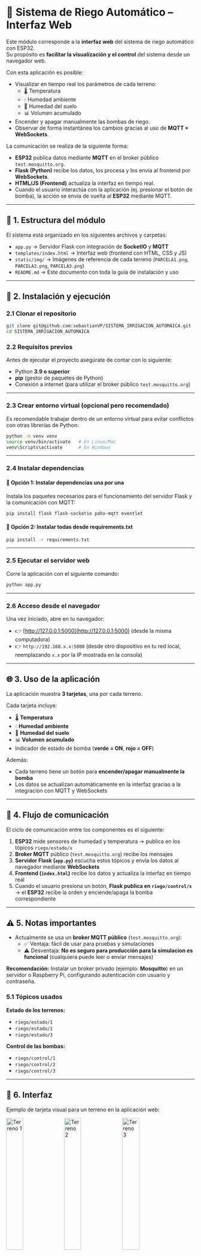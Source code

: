# 🌱 Sistema de Riego Automático – Interfaz Web

Este módulo corresponde a la **interfaz web** del sistema de riego automático con ESP32.  
Su propósito es **facilitar la visualización y el control** del sistema desde un navegador web.  

Con esta aplicación es posible:  
- Visualizar en tiempo real los parámetros de cada terreno:  
  - 🌡️ Temperatura  
  - 💧 Humedad ambiente  
  - 🌱 Humedad del suelo  
  - 📊 Volumen acumulado  
- Encender y apagar manualmente las bombas de riego.  
- Observar de forma instantánea los cambios gracias al uso de **MQTT + WebSockets**.  

La comunicación se realiza de la siguiente forma:  
- **ESP32** publica datos mediante **MQTT** en el broker público `test.mosquitto.org`.  
- **Flask (Python)** recibe los datos, los procesa y los envía al frontend por **WebSockets**.  
- **HTML/JS (Frontend)** actualiza la interfaz en tiempo real.  
- Cuando el usuario interactúa con la aplicación (ej. presionar el botón de bomba), la acción se envía de vuelta al **ESP32** mediante MQTT.  

---

## 📂 1. Estructura del módulo

El sistema está organizado en los siguientes archivos y carpetas:  

- `app.py` → Servidor Flask con integración de **SocketIO** y **MQTT**  
- `templates/index.html` → Interfaz web (frontend con HTML, CSS y JS)  
- `static/img/` → Imágenes de referencia de cada terreno (`PARCELA1.png`, `PARCELA2.png`, `PARCELA3.png`)  
- `README.md` → Este documento con toda la guía de instalación y uso  

---

## 🚀 2. Instalación y ejecución

### 2.1 Clonar el repositorio
```bash
git clone git@github.com:sebastianVP/SISTEMA_IRRIGACION_AUTOMAICA.git
cd SISTEMA_IRRIGACION_AUTOMAICA
```

### 2.2 Requisitos previos

Antes de ejecutar el proyecto asegúrate de contar con lo siguiente:  

- Python **3.9 o superior**  
- **pip** (gestor de paquetes de Python)  
- Conexión a internet (para utilizar el broker público `test.mosquitto.org`)  

---

### 2.3 Crear entorno virtual (opcional pero recomendado)

Es recomendable trabajar dentro de un entorno virtual para evitar conflictos con otras librerías de Python:  

```bash
python -m venv venv
source venv/bin/activate   # En Linux/Mac
venv\Scripts\activate      # En Windows
```

---

### 2.4 Instalar dependencias

#### 🔹 Opción 1: Instalar dependencias una por una

Instala los paquetes necesarios para el funcionamiento del servidor Flask y la comunicación con MQTT:  


```bash
pip install flask flask-socketio paho-mqtt eventlet
```
#### 🔹 Opción 2: Instalar todas desde requirements.txt
```bash
pip install -r requirements.txt
```

---

### 2.5 Ejecutar el servidor web

Corre la aplicación con el siguiente comando:  

```bash
python app.py
```

---

### 2.6 Acceso desde el navegador

Una vez iniciado, abre en tu navegador:  

- 👉 [http://127.0.0.1:5000](http://127.0.0.1:5000) (desde la misma computadora)  
- 👉 `http://192.168.x.x:5000` (desde otro dispositivo en tu red local, reemplazando `x.x` por la IP mostrada en la consola)  

---

## 🌐 3. Uso de la aplicación

La aplicación muestra **3 tarjetas**, una por cada terreno.  

Cada tarjeta incluye:  
- 🌡️ **Temperatura**  
- 💧 **Humedad ambiente**  
- 🌱 **Humedad del suelo**  
- 📊 **Volumen acumulado**  
- Indicador de estado de bomba (**verde = ON**, **rojo = OFF**)  

Además:  
- Cada terreno tiene un botón para **encender/apagar manualmente la bomba**  
- Los datos se actualizan automáticamente en la interfaz gracias a la integración con MQTT y WebSockets  

---

## 🔄 4. Flujo de comunicación

El ciclo de comunicación entre los componentes es el siguiente:  

1. **ESP32** mide sensores de humedad y temperatura → publica en los tópicos `riego/estado/x`  
2. **Broker MQTT** público (`test.mosquitto.org`) recibe los mensajes  
3. **Servidor Flask (`app.py`)** escucha estos tópicos y envía los datos al navegador mediante **WebSockets**  
4. **Frontend (`index.html`)** recibe los datos y actualiza la interfaz en tiempo real  
5. Cuando el usuario presiona un botón, **Flask publica en `riego/control/x`** → el **ESP32** recibe la orden y enciende/apaga la bomba correspondiente  

---

## ⚠️ 5. Notas importantes

- Actualmente se usa un **broker MQTT público** (`test.mosquitto.org`):  
  - ✅ Ventaja: fácil de usar para pruebas y simulaciones  
  - ⚠️ Desventaja: **No es seguro para producción para la simulacion es funcional** (cualquiera puede leer o enviar mensajes)  

**Recomendación:** Instalar un broker privado (ejemplo: **Mosquitto**) en un servidor o Raspberry Pi, configurando autenticación con usuario y contraseña.  

### 5.1 Tópicos usados

**Estado de los terrenos:**  
- `riego/estado/1`  
- `riego/estado/2`  
- `riego/estado/3`  

**Control de las bombas:**  
- `riego/control/1`  
- `riego/control/2`  
- `riego/control/3`  

---

## 📸 6. Interfaz

Ejemplo de tarjeta visual para un terreno en la aplicación web:  

<!-- ![Terreno 1](static/img/PARCELA1.png)  -->
<!-- ![Terreno 2](static/img/PARCELA2.png)  -->
<!-- ![Terreno 3](static/img/PARCELA3.png)  -->

<img src="static/img/PARCELA1.png" alt="Terreno 1" width="30%">
<img src="static/img/PARCELA2.png" alt="Terreno 2" width="30%">
<img src="static/img/PARCELA3.png" alt="Terreno 3" width="30%">

### 6.1 Resultado final Interfaz Web
![App ](static/img/app.png)

---

## 📈 7. Mejoras futuras

- Guardar histórico de datos en una base de datos (ejemplo: **SQLite** o **InfluxDB**)  
- Incorporar gráficas en tiempo real utilizando **Chart.js** o **Plotly**  
- Añadir autenticación de usuarios en la aplicación web para mayor seguridad  
- Migrar a un broker MQTT privado con soporte **TLS** y credenciales de acceso  

---

## ✍️ 8. Autor

**Alexander Valdez**  
📅 Proyecto de tesis – *Sistema de Irrigación Automático para Plantío de Albahaca en la Zona Ica*  
👨‍💻 Implementación de firmware ESP32, servidor Flask y simulación  
